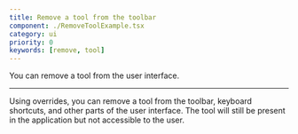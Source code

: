 ```yaml
---
title: Remove a tool from the toolbar
component: ./RemoveToolExample.tsx
category: ui
priority: 0
keywords: [remove, tool]
---
```


You can remove a tool from the user interface.

---

Using overrides, you can remove a tool from the toolbar, keyboard shortcuts, and other parts of the user interface. The tool will still be present in the application but not accessible to the user.
